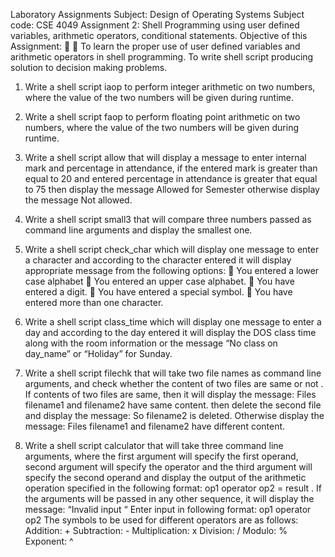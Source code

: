Laboratory Assignments
Subject: Design of Operating Systems
Subject code: CSE 4049
Assignment 2: Shell Programming using user defined variables, arithmetic
operators, conditional statements.
Objective of this Assignment:


To learn the proper use of user defined variables and arithmetic operators in shell
programming.
To write shell script producing solution to decision making problems.
1. Write a shell script iaop to perform integer arithmetic on two numbers, where the value
of the two numbers will be given during runtime.

2. Write a shell script faop to perform floating point arithmetic on two numbers, where the
value of the two numbers will be given during runtime.

3. Write a shell script allow that will display a message to enter internal mark and
percentage in attendance, if the entered mark is greater than equal to 20 and entered
percentage in attendance is greater that equal to 75 then display the message Allowed for
Semester otherwise display the message Not allowed.

4. Write a shell script small3 that will compare three numbers passed as command line
arguments and display the smallest one.

5. Write a shell script check_char which will display one message to enter a character and
according to the character entered it will display appropriate message from the following
options:
 You entered a lower case alphabet
 You entered an upper case alphabet.
 You have entered a digit.
 You have entered a special symbol.
 You have entered more than one character.

6. Write a shell script class_time which will display one message to enter a day and
according to the day entered it will display the DOS class time along with the room
information or the message “No class on day_name” or “Holiday” for Sunday.

7. Write a shell script filechk that will take two file names as command line arguments, and
check whether the content of two files are same or not . If contents of two files are same,
then it will display the message: Files filename1 and filename2 have same content.
then delete the second file
and display the message: So filename2 is deleted.
Otherwise display the message: Files filename1 and filename2 have different content.

8. Write a shell script calculator that will take three command line arguments, where the
first argument will specify the first operand, second argument will specify the operator
and the third argument will specify the second operand and display the output of the
arithmetic operation specified in the following format:
op1 operator op2 = result .
If the arguments will be passed in any other sequence, it will display the message:
“Invalid input “
Enter input in following format:
op1 operator op2
The symbols to be used for different operators are as follows:
Addition: + Subtraction: -
Multiplication: x Division: /
Modulo: % Exponent: ^
